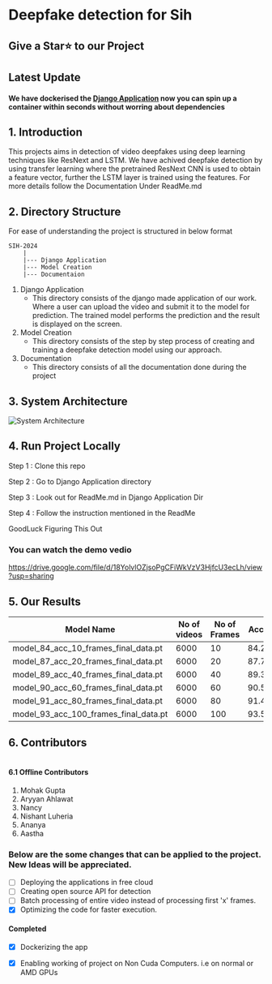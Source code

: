 
# Deepfake detection for Sih

## Give a Star⭐ to our Project

</a>

## Latest Update

#### We have dockerised the [Django Application](https://github.com/lukiod/SIH2024-Team22-404BrainNotFound/tree/main/Django%20Application) now you can spin up a container within seconds without worring about dependencies

## 1. Introduction

This projects aims in detection of video deepfakes using deep learning techniques like ResNext and LSTM. We have achived deepfake detection by using transfer learning where the pretrained ResNext CNN is used to obtain a feature vector, further the LSTM layer is trained using the features. For more details follow the Documentation Under ReadMe.md

## 2. Directory Structure

For ease of understanding the project is structured in below format

```
SIH-2024
    |
    |--- Django Application
    |--- Model Creation
    |--- Documentaion
```

1. Django Application
   - This directory consists of the django made application of our work. Where a user can upload the video and submit it to the model for prediction. The trained model performs the prediction and the result is displayed on the screen.
2. Model Creation
   - This directory consists of the step by step process of creating and training a deepfake detection model using our approach.
3. Documentation
   - This directory consists of all the documentation done during the project

## 3. System Architecture
![System Architecture](https://github.com/user-attachments/assets/959f6897-a3dc-4b9c-8b60-09138653429f)



## 4. Run Project Locally
Step 1 : Clone this repo 

Step 2 : Go to Django Application directory

Step 3 : Look out for ReadMe.md in Django Application Dir 

Step 4 : Follow the instruction mentioned in the ReadMe


GoodLuck Figuring This Out 

### You can watch the demo vedio

https://drive.google.com/file/d/18YolvlOZjsoPgCFiWkVzV3HjfcU3ecLh/view?usp=sharing

## 5. Our Results

| Model Name                            | No of videos | No of Frames | Accuracy |
| ------------------------------------- | ------------ | ------------ | -------- |
| model_84_acc_10_frames_final_data.pt  | 6000         | 10           | 84.21461 |
| model_87_acc_20_frames_final_data.pt  | 6000         | 20           | 87.79160 |
| model_89_acc_40_frames_final_data.pt  | 6000         | 40           | 89.34681 |
| model_90_acc_60_frames_final_data.pt  | 6000         | 60           | 90.59097 |
| model_91_acc_80_frames_final_data.pt  | 6000         | 80           | 91.49818 |
| model_93_acc_100_frames_final_data.pt | 6000         | 100          | 93.58794 |

## 6. Contributors

<!-- ALL-CONTRIBUTORS-LIST:START - Do not remove or modify this section -->

<!-- prettier-ignore-start -->

<!-- markdownlint-disable -->

<table>
  <tbody>
    <tr>
    </tr>
  </tbody>
</table>

<!-- markdownlint-restore -->

<!-- prettier-ignore-end -->

<!-- ALL-CONTRIBUTORS-LIST:END -->

<!-- prettier-ignore-start -->

<!-- markdownlint-disable -->

<!-- markdownlint-restore -->

<!-- prettier-ignore-end -->

<!-- ALL-CONTRIBUTORS-LIST:END -->

#### 6.1 Offline Contributors

1. Mohak Gupta
2. Aryyan Ahlawat
3. Nancy
4. Nishant Luheria
5. Ananya
6. Aastha


### Below are the some changes that can be applied to the project. New Ideas will be appreciated.

- [ ] Deploying the applications in free cloud
- [ ] Creating open source API for detection
- [ ] Batch processing of entire video instead of processing first 'x' frames.
- [X] Optimizing the code for faster execution.

#### Completed

- [X] Dockerizing the app
- [X] Enabling working of project on Non Cuda Computers. i.e on normal or AMD GPUs

